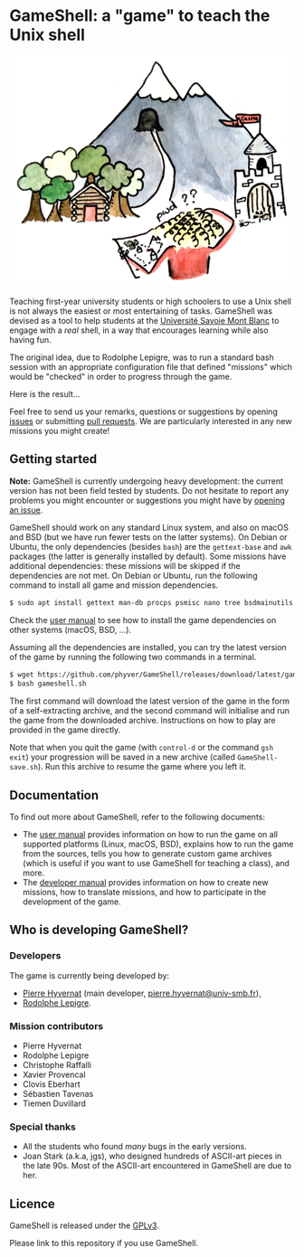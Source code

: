 GameShell: a "game" to teach the Unix shell
===========================================

![Illustration inspired by the game](art/illustration-small.png)

Teaching first-year university students or high schoolers to use a Unix shell
is not always the easiest or most entertaining of tasks. GameShell was devised
as a tool to help students at the
[Université Savoie Mont Blanc](https://univ-smb.fr) to engage with a *real*
shell, in a way that encourages learning while also having fun. 

The original idea, due to Rodolphe Lepigre, was to run a standard bash session
with an appropriate configuration file that defined "missions" which would be
"checked" in order to progress through the game.

Here is the result...

Feel free to send us your remarks, questions or suggestions by opening
[issues](https://github.com/phyver/GameShell/issues) or submitting
[pull requests](https://github.com/phyver/GameShell/pulls).
We are particularly interested in any new missions you might create!


Getting started
---------------

**Note:** GameShell is currently undergoing heavy development: the current
version has not been field tested by students. Do not hesitate to report any
problems you might encounter or suggestions you might have by
[opening an issue](https://github.com/phyver/GameShell/issues/new).

GameShell should work on any standard Linux system, and also on macOS and BSD
(but we have run fewer tests on the latter systems). On Debian or Ubuntu, the
only dependencies (besides `bash`) are the `gettext-base` and `awk` packages
(the latter is generally installed by default). Some missions have additional
dependencies: these missions will be skipped if the dependencies are not met.
On Debian or Ubuntu, run the following command to install all game and mission
dependencies.
```sh
$ sudo apt install gettext man-db procps psmisc nano tree bsdmainutils x11-apps wget
```
Check the [user manual](doc/user_manual.md) to see how to install the game
dependencies on other systems (macOS, BSD, ...).

Assuming all the dependencies are installed, you can try the latest version of
the game by running the following two commands in a terminal.
```sh
$ wget https://github.com/phyver/GameShell/releases/download/latest/gameshell.sh
$ bash gameshell.sh
```
The first command will download the latest version of the game in the form of
a self-extracting archive, and the second command will initialise and run the
game from the downloaded archive. Instructions on how to play are provided in
the game directly.

Note that when you quit the game (with `control-d` or the command `gsh exit`)
your progression will be saved in a new archive (called `GameShell-save.sh`).
Run this archive to resume the game where you left it.


Documentation
-------------

To find out more about GameShell, refer to the following documents:
- The [user manual](doc/user_manual.md) provides information on how to run the
  game on all supported platforms (Linux, macOS, BSD), explains how to run the
  game from the sources, tells you how to generate custom game archives (which
  is useful if you want to use GameShell for teaching a class), and more.
- The [developer manual](doc/dev_manual.md) provides information on how to
  create new missions, how to translate missions, and how to participate
  in the development of the game.


Who is developing GameShell?
----------------------------

### Developers

The game is currently being developed by:
* [Pierre Hyvernat](http://www.lama.univ-smb.fr/~hyvernat) (main developer,
  [pierre.hyvernat@univ-smb.fr](mailto:pierre.hyvernat@univ-smb.fr)),
* [Rodolphe Lepigre](https://lepigre.fr).

### Mission contributors

* Pierre Hyvernat
* Rodolphe Lepigre
* Christophe Raffalli
* Xavier Provencal
* Clovis Eberhart
* Sébastien Tavenas
* Tiemen Duvillard

### Special thanks

* All the students who found *many* bugs in the early versions.
* Joan Stark (a.k.a, jgs), who designed hundreds of ASCII-art pieces in the
  late 90s. Most of the ASCII-art encountered in GameShell are due to her.


Licence
-------

GameShell is released under the [GPLv3](https://www.gnu.org/licenses/gpl-3.0.en.html).

Please link to this repository if you use GameShell.
